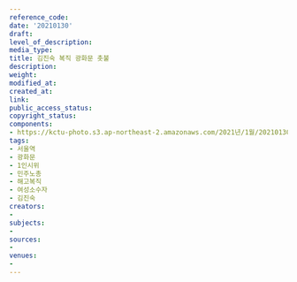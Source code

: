 ```yaml
---
reference_code: 
date: '20210130'
draft: 
level_of_description: 
media_type: 
title: 김진숙 복직 광화문 촛불
description: 
weight: 
modified_at: 
created_at: 
link: 
public_access_status: 
copyright_status: 
components:
- https://kctu-photo.s3.ap-northeast-2.amazonaws.com/2021년/1월/20210130-김진숙+복직+광화문+촛불_서울역_광화문_1인시위_민주노총_해고복직_여성소수자_김진숙/_1DX8631.jpg
tags:
- 서울역
- 광화문
- 1인시위
- 민주노총
- 해고복직
- 여성소수자
- 김진숙
creators:
- 
subjects:
- 
sources:
- 
venues:
- 
---
```

